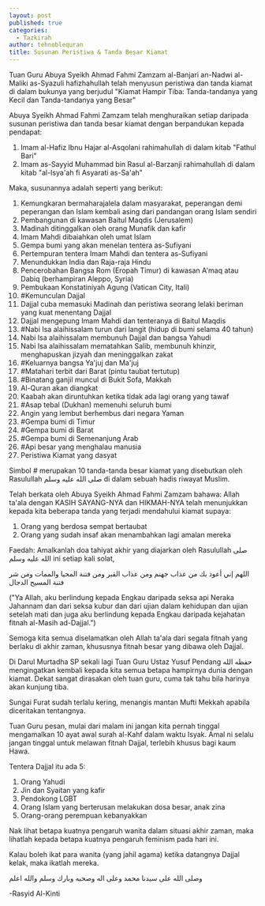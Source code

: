 ```yaml
---
layout: post
published: true
categories:
  - Tazkirah
author: tehnoblequran
title: Susunan Peristiwa & Tanda Besar Kiamat
---
```

Tuan Guru Abuya Syeikh Ahmad Fahmi Zamzam al-Banjari an-Nadwi al-Maliki as-Syazuli hafizhahullah telah menyusun peristiwa dan tanda kiamat di dalam bukunya yang berjudul "Kiamat Hampir Tiba: Tanda-tandanya yang Kecil dan Tanda-tandanya yang Besar"

Abuya Syeikh Ahmad Fahmi Zamzam telah menghuraikan setiap daripada susunan peristiwa dan tanda besar kiamat dengan berpandukan kepada pendapat:

1) Imam al-Hafiz Ibnu Hajar al-Asqolani rahimahullah di dalam kitab "Fathul Bari"
2) Imam as-Sayyid Muhammad bin Rasul al-Barzanji rahimahullah di dalam kitab "al-Isya'ah fi Asyarati as-Sa'ah" 

Maka, susunannya adalah seperti yang berikut:

1. Kemungkaran bermaharajalela dalam masyarakat, peperangan demi peperangan dan Islam kembali asing dari pandangan orang Islam sendiri
2. Pembangunan di kawasan Baitul Maqdis (Jerusalem) 
3. Madinah ditinggalkan oleh orang Munafik dan kafir
4. Imam Mahdi dibaiahkan oleh umat Islam
5. Gempa bumi yang akan menelan tentera as-Sufiyani
6. Pertempuran tentera Imam Mahdi dan tentera as-Sufiyani
7. Menundukkan India dan Raja-raja Hindu
8. Pencerobahan Bangsa Rom (Eropah Timur) di kawasan A'maq atau Dabiq (berhampiran Aleppo, Syria) 
9. Pembukaan Konstatiniyah Agung (Vatican City, Itali) 
10. #Kemunculan Dajjal
11. Dajjal cuba memasuki Madinah dan peristiwa seorang lelaki beriman yang kuat menentang Dajjal
12. Dajjal mengepung Imam Mahdi dan tenteranya di Baitul Maqdis 
13. #Nabi Isa alaihissalam turun dari langit (hidup di bumi selama 40 tahun)
14. Nabi Isa alaihissalam membunuh Dajjal dan bangsa Yahudi 
15. Nabi Isa alaihissalam mematahkan Salib, membunuh khinzir, menghapuskan jizyah dan meninggalkan zakat
16. #Keluarnya bangsa Ya'juj dan Ma'juj
17. #Matahari terbit dari Barat (pintu taubat tertutup) 
18. #Binatang ganjil muncul di Bukit Sofa, Makkah
19. Al-Quran akan diangkat
20. Kaabah akan diruntuhkan ketika tidak ada lagi orang yang tawaf
21. #Asap tebal (Dukhan) memenuhi seluruh bumi 
22. Angin yang lembut berhembus dari negara Yaman 
23. #Gempa bumi di Timur
24. #Gempa bumi di Barat
25. #Gempa bumi di Semenanjung Arab
26. #Api besar yang menghalau manusia 
27. Peristiwa Kiamat yang dasyat

Simbol # merupakan 10 tanda-tanda besar kiamat yang disebutkan oleh Rasulullah صلى الله عليه وسلم di dalam sebuah hadis riwayat Muslim. 

Telah berkata oleh Abuya Syeikh Ahmad Fahmi Zamzam bahawa: Allah ta'ala dengan KASIH SAYANG-NYA dan HIKMAH-NYA telah menunjukkan kepada kita beberapa tanda yang terjadi mendahului kiamat supaya:

1. Orang yang berdosa sempat bertaubat
2. Orang yang sudah insaf akan menambahkan lagi amalan mereka

Faedah: Amalkanlah doa tahiyat akhir yang diajarkan oleh Rasulullah صلى الله عليه وسلم ini setiap kali solat,

اللهم إني أعوذ بك من عذاب جهنم ومن عذاب القبر ومن فتنة المحيا والممات ومن شر فتنة المسيح الدجال

("Ya Allah, aku berlindung kepada Engkau daripada seksa api Neraka Jahannam dan dari seksa kubur dan dari ujian dalam kehidupan dan ujian setelah mati dan juga aku berlindung kepada Engkau daripada kejahatan fitnah al-Masih ad-Dajjal.")

Semoga kita semua diselamatkan oleh Allah ta'ala dari segala fitnah yang berlaku di akhir zaman, khususnya fitnah besar yang dibawa oleh Dajjal. 

Di Darul Murtadha SP sekali lagi Tuan Guru Ustaz Yusuf Pendang حفظه الله mengingatkan kembali kepada kita semua betapa hampirnya dunia dengan kiamat. Dekat sangat dirasakan oleh tuan guru, cuma tak tahu bila harinya akan kunjung tiba.

Sungai Furat sudah terlalu kering, menangis mantan Mufti Mekkah apabila diceritakan tentangnya.

Tuan Guru pesan, mulai dari malam ini jangan kita pernah tinggal mengamalkan 10 ayat awal surah al-Kahf dalam waktu Isyak. Amal ni selalu jangan tinggal untuk melawan fitnah Dajjal, terlebih khusus bagi kaum Hawa.

Tentera Dajjal itu ada 5:
1. Orang Yahudi
2. Jin dan Syaitan yang kafir
3. Pendokong LGBT
4. Orang Islam yang berterusan melakukan dosa besar, anak zina
5. Orang-orang perempuan kebanyakkan

Nak lihat betapa kuatnya pengaruh wanita dalam situasi akhir zaman, maka lihatlah kepada betapa kuatnya pengaruh feminism pada hari ini.

Kalau boleh ikat para wanita (yang jahil agama) ketika datangnya Dajjal kelak, maka ikatlah mereka.

وصلى الله على سيدنا محمد وعلى اله وصحبه وبارك وسلم
والله اعلم

-Rasyid Al-Kinti

